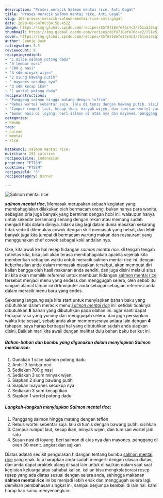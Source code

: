 ```yaml
---
description: "Proses meracik Salmon mentai rice, Anti Gagal"
title: "Proses meracik Salmon mentai rice, Anti Gagal"
slug: 165-proses-meracik-salmon-mentai-rice-anti-gagal
date: 2020-08-04T00:04:58.452Z
image: https://img-global.cpcdn.com/recipes/85f8718efe76c4c2/751x532cq70/salmon-mentai-rice-foto-resep-utama.jpg
thumbnail: https://img-global.cpcdn.com/recipes/85f8718efe76c4c2/751x532cq70/salmon-mentai-rice-foto-resep-utama.jpg
cover: https://img-global.cpcdn.com/recipes/85f8718efe76c4c2/751x532cq70/salmon-mentai-rice-foto-resep-utama.jpg
author: Jennie Bush
ratingvalue: 3.5
reviewcount: 9
recipeingredient:
- "1 silce salmon potong dadu"
- "3 lembar nori"
- "700 g nasi"
- "3 sdm minyak wijen"
- "2 siung bawang putih"
- " mayones secukup nya"
- "3 sdm kecap ikan"
- "1 wortel potong dadu"
recipeinstructions:
- "Panggang salmon hingga matang dengan teflon"
- "Rebus wortel sebentar saja. lalu di tumis dengan bawang putih. sisihkan"
- "Campur rumput laut, kecap ikan, minyak wijen, dan tumisan wortel jadi satu"
- "Susun nasi di loyang, beri salmon di atas nya dan mayones. panggang di oven 30 menit. angkat dan sajikan"
categories:
- Resep
tags:
- salmon
- mentai
- rice

katakunci: salmon mentai rice 
nutrition: 292 calories
recipecuisine: Indonesian
preptime: "PT18M"
cooktime: "PT52M"
recipeyield: "3"
recipecategory: Dinner

---
```



![Salmon mentai rice](https://img-global.cpcdn.com/recipes/85f8718efe76c4c2/751x532cq70/salmon-mentai-rice-foto-resep-utama.jpg)

<b><i>salmon mentai rice</i></b>, Memasak merupakan sebuah kegiatan yang membahagiakan dilakukan oleh bermacam orang. bukan hanya para wanita, sebagian pria juga banyak yang berminat dengan hobi ini. walaupun hanya untuk sekedar bersenang senang dengan rekan atau memang sudah menjadi hobi dalam dirinya. tidak asing lagi dalam dunia masakan sekarang tidak sedikit ditemukan cowok dengan skill memasak yang hebat, dan lebih banyak juga kita jumpai di bermacam warung makan dan restaurant yang menggunakan chef cowok sebagai koki andalan nya.

Oke, kita awali ke hal resep hidangan <i>salmon mentai rice</i>. di tengah tengah rutinitas kita, bisa jadi akan terasa membahagiakan apabila sejenak kita memberikan sebagian waktu untuk meracik salmon mentai rice ini. dengan keberhasilan anda dalam memasak masakan tersebut, akan membuat diri kalian bangga oleh hasil makanan anda sendiri. dan juga disini melalui situs ini kita akan memiliki referensi untuk membuat hidangan <u>salmon mentai rice</u> tersebut menjadi menu yang endess dan menggugah selera, oleh sebab itu simpan alamat laman ini di komputer anda sebagai sebagian referensi anda dalam meracik menu baru yang endes.




Sekarang langsung saja kita start untuk menyiapkan bahan baku yang dibutuhkan dalam meracik menu <u><i>salmon mentai rice</i></u> ini. setidak tidaknya dibutuhkan <b>8</b> bahan yang dibutuhkan pada olahan ini. agar nanti dapat tercapai rasa yang yummy dan menggugah selera. dan juga persiapkan waktu kita sesaat, sebab anda akan memprosesnya antara lain dengan <b>4</b> tahapan. saya harap berbagai hal yang dibutuhkan sudah anda siapkan disini, Baiklah mari kita awali dengan melihat dulu bahan baku berikut ini.

<!--inarticleads1-->

##### Bahan-bahan dan bumbu yang digunakan dalam menyiapkan Salmon mentai rice:

1. Gunakan 1 silce salmon potong dadu
1. Ambil 3 lembar nori
1. Sediakan 700 g nasi
1. Sediakan 3 sdm minyak wijen
1. Siapkan 2 siung bawang putih
1. Siapkan  mayones secukup nya
1. Sediakan 3 sdm kecap ikan
1. Siapkan 1 wortel potong dadu




<!--inarticleads2-->

##### Langkah-langkah menyiapkan Salmon mentai rice:

1. Panggang salmon hingga matang dengan teflon
1. Rebus wortel sebentar saja. lalu di tumis dengan bawang putih. sisihkan
1. Campur rumput laut, kecap ikan, minyak wijen, dan tumisan wortel jadi satu
1. Susun nasi di loyang, beri salmon di atas nya dan mayones. panggang di oven 30 menit. angkat dan sajikan




Diatas adalah sedikit pengulasan hidangan tentang bumbu <u>salmon mentai rice</u> yang enak. kita harapkan anda sudah mengerti dengan ulasan diatas, dan anda dapat praktek ulang di saat lain untuk di sajikan dalam saat saat kegiatan keluarga atau sahabat kalian. kalian bisa mengkolaborasi resep resep yang ada diatas sesuai dengan selera anda, sehingga makanan <b>salmon mentai rice</b> ini bs menjadi lebih enak dan menggugah selera lagi. demikian pembahasan singkat ini, sampai berjumpa kembali di lain hal. kami harap hari kamu menyenangkan.
